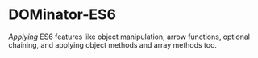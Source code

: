 # DOMinator-ES6
_Applying_ ES6 features like object manipulation, arrow functions, optional chaining, and applying object methods and array methods too. 
